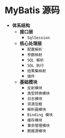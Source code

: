 # MyBatis 源码

* **体系结构**
    * **接口层**
        * `SqlSession`
    * **核心处理层**
        * `配置解析`
        * `参数映射`
        * `SQL 解析`
        * `SQL 执行`
        * `结果集映射`
        * `插件`
    * **基础模块**
        * `反射模块`
        * `类型转换模块`
        * `日志模块`
        * `资源加载`
        * `解析器模块`
        * `Binding 模块`
        * `缓存模块`
        * `事务管理模块`
        * `数据源模块`


